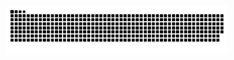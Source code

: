 ![snake gif](https://github.com/Dahye73/Dahye73/blob/output/github-contribution-grid-snake-dark.svg)
